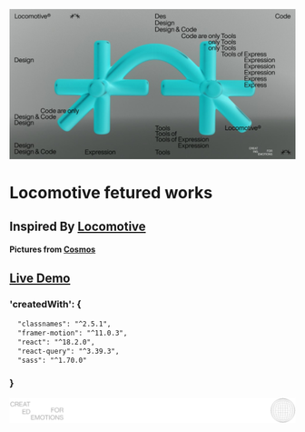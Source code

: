 ![cover](public/images/forReadme.jpg)

# Locomotive fetured works

## Inspired By [Locomotive](https://locomotive.ca/en) 
#### Pictures from [Cosmos](https://cosmos.so)

## [Live Demo](https://locomotive-projects.vercel.app/)

### 'createdWith': {
```
  "classnames": "^2.5.1",
  "framer-motion": "^11.0.3",
  "react": "^18.2.0",
  "react-query": "^3.39.3",
  "sass": "^1.70.0"
```

### }
![logo](public/images/LogoForReadMe.svg)